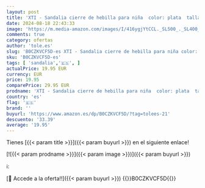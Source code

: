 ```yaml
---
layout: post
title: 'XTI - Sandalia cierre de hebilla para niña  color: plata  talla: 32'
date: 2024-08-18 22:43:33
image: 'https://m.media-amazon.com/images/I/416ygjYtCCL._SL500_._SL400_.jpg'
comments: true
category: ofertas
author: 'tole.es'
slug: 'B0CZKVCF5D-es XTI - Sandalia cierre de hebilla para niña color: plata...'
sku: 'B0CZKVCF5D-es'
tags: [ 'sandalia','🇪🇸', ]
actualPrice: 19.95 EUR
currency: EUR
price: 19.95
comparePrice: 29.95 EUR
prodname: 'XTI - Sandalia cierre de hebilla para niña  color: plata  talla: 32'
country: 'es'
flag: '🇪🇸'
brand: ''
buyurl: 'https://www.amazon.es/dp/B0CZKVCF5D/?tag=tolees-21'
descuento: '33.39'
average: '19.95'
---
```


Tienes [{{< param title >}}]({{< param buyurl >}}) en el siguiente enlace!

[![{{< param prodname >}}]({{< param image >}})]({{< param buyurl >}})

ℹ️:


[🛒 Accede a la oferta!!]({{< param buyurl >}})
{{<world>}}B0CZKVCF5D{{</world>}}
